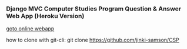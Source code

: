 ### Django MVC Computer Studies Program Question & Answer Web App (Heroku Version)

[goto online webapp](https://jinki-csp.herokuapp.com)

how to clone with git-cli:
git clone https://github.com/jinki-samson/CSP
